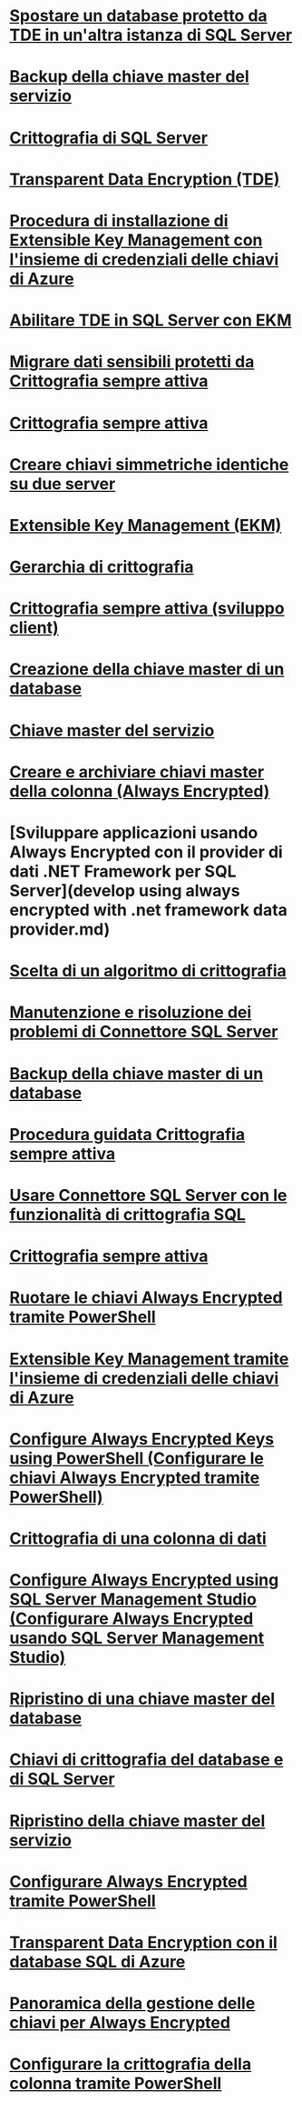 # [Spostare un database protetto da TDE in un'altra istanza di SQL Server](move-a-tde-protected-database-to-another-sql-server.md)
# [Backup della chiave master del servizio](back-up-the-service-master-key.md)
# [Crittografia di SQL Server](sql-server-encryption.md)
# [Transparent Data Encryption (TDE)](transparent-data-encryption-tde.md)
# [Procedura di installazione di Extensible Key Management con l'insieme di credenziali delle chiavi di Azure](setup-steps-for-extensible-key-management-using-the-azure-key-vault.md)
# [Abilitare TDE in SQL Server con EKM](enable-tde-on-sql-server-using-ekm.md)
# [Migrare dati sensibili protetti da Crittografia sempre attiva](migrate-sensitive-data-protected-by-always-encrypted.md)
# [Crittografia sempre attiva](always-encrypted-cryptography.md)
# [Creare chiavi simmetriche identiche su due server](create-identical-symmetric-keys-on-two-servers.md)
# [Extensible Key Management (EKM)](extensible-key-management-ekm.md)
# [Gerarchia di crittografia](encryption-hierarchy.md)
# [Crittografia sempre attiva (sviluppo client)](always-encrypted-client-development.md)
# [Creazione della chiave master di un database](create-a-database-master-key.md)
# [Chiave master del servizio](service-master-key.md)
# [Creare e archiviare chiavi master della colonna (Always Encrypted)](create-and-store-column-master-keys-always-encrypted.md)
# [Sviluppare applicazioni usando Always Encrypted con il provider di dati .NET Framework per SQL Server](develop using always encrypted with .net framework data provider.md)
# [Scelta di un algoritmo di crittografia](choose-an-encryption-algorithm.md)
# [Manutenzione e risoluzione dei problemi di Connettore SQL Server](sql-server-connector-maintenance-troubleshooting.md)
# [Backup della chiave master di un database](back-up-a-database-master-key.md)
# [Procedura guidata Crittografia sempre attiva](always-encrypted-wizard.md)
# [Usare Connettore SQL Server con le funzionalità di crittografia SQL](use-sql-server-connector-with-sql-encryption-features.md)
# [Crittografia sempre attiva](always-encrypted-database-engine.md)
# [Ruotare le chiavi Always Encrypted tramite PowerShell](rotate-always-encrypted-keys-using-powershell.md)
# [Extensible Key Management tramite l'insieme di credenziali delle chiavi di Azure](extensible-key-management-using-azure-key-vault-sql-server.md)
# [Configure Always Encrypted Keys using PowerShell (Configurare le chiavi Always Encrypted tramite PowerShell)](configure-always-encrypted-keys-using-powershell.md)
# [Crittografia di una colonna di dati](encrypt-a-column-of-data.md)
# [Configure Always Encrypted using SQL Server Management Studio (Configurare Always Encrypted usando SQL Server Management Studio)](configure-always-encrypted-using-sql-server-management-studio.md)
# [Ripristino di una chiave master del database](restore-a-database-master-key.md)
# [Chiavi di crittografia del database e di SQL Server](sql-server-and-database-encryption-keys-database-engine.md)
# [Ripristino della chiave master del servizio](restore-the-service-master-key.md)
# [Configurare Always Encrypted tramite PowerShell](configure-always-encrypted-using-powershell.md)
# [Transparent Data Encryption con il database SQL di Azure](transparent-data-encryption-with-azure-sql-database.md)
# [Panoramica della gestione delle chiavi per Always Encrypted](overview-of-key-management-for-always-encrypted.md)
# [Configurare la crittografia della colonna tramite PowerShell](configure-column-encryption-using-powershell.md)
